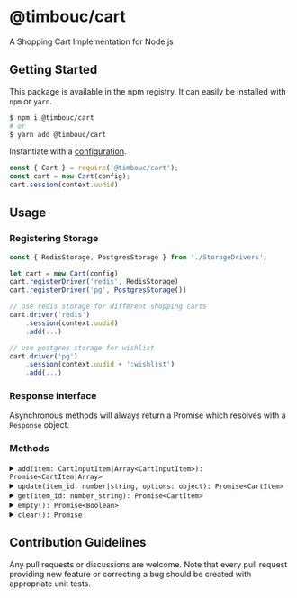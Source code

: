 # @timbouc/cart

A Shopping Cart Implementation for Node.js



## Getting Started

This package is available in the npm registry.
It can easily be installed with `npm` or `yarn`.

```bash
$ npm i @timbouc/cart
# or
$ yarn add @timbouc/cart
```

Instantiate with a [configuration](examples/config.ts).

```javascript
const { Cart } = require('@timbouc/cart');
const cart = new Cart(config);
cart.session(context.uudid)
```





## Usage

### Registering Storage

```typescript
const { RedisStorage, PostgresStorage } from './StorageDrivers';

let cart = new Cart(config)
cart.registerDriver('redis', RedisStorage)
cart.registerDriver('pg', PostgresStorage())

// use redis storage for different shopping carts
cart.driver('redis')
    .session(context.uudid)
	.add(...)

// use postgres storage for wishlist
cart.driver('pg')
    .session(context.uudid + ':wishlist')
	.add(...)
```



### Response interface

Asynchronous methods will always return a Promise which resolves with a `Response`
object.



### Methods

<details>
<summary markdown="span"><code>add(item: CartInputItem|Array&lt;CartInputItem&gt;): Promise&lt;CartItem|Array<CartItem>&gt;</code></summary>

This method will append the content to the file at the location.
If the file doesn't exist yet, it will be created.

```javascript
// add one item to cart
let item = await cart.add({
    id: product.id,
    name: product.name,
    price: product.price,
    quantity: 3, // defaults to one
    attributes: options as Array<CartOptions>,
})

// add multiple items to cart
let [item1, item2] = await cart.add([
    {
        id: product1.id,
        name: product1.name,
        price: product1.price,
        options: [{
            name: "Color",
            value: "pink",
        }]
    },
    {
        id: product2.id,
        name: product2.name,
        price: product2.price,
    },
])
```

</details>

<details>
<summary markdown="span"><code>update(item_id: number|string, options: object): Promise&lt;CartItem&gt;</code></summary>

```typescript
// new item price, price can also be a string format like so: '98.67'
cart.update(456, {
    name: 'New Item Name',
    price: 99.99,
});


// update a product's quantity
cart.update(456, {
    quantity: 2, // if the current product has a quantity of 4, another 2 will be added so this will result to 6
});

// update a product by reducing its quantity
cart.update(456, {
    quantity: -1, // if the current product has a quantity of 4, another 2 will be subtracted so this will result to 3
});

// NOTE: as you can see by default, the quantity update is relative to its current value
// to totally replace the quantity instead of incrementing or decrementing its current quantity value
// pass an array in quantity
cart.update(456, {
    quantity: {
        relative: false,
        value: 5
    }
});
```

</details>

<details>
<summary markdown="span"><code>get(item_id: number_string): Promise&lt;CartItem&gt;</code></summary>


```javascript
const item = await cart.get(item_id);
```

</details>

<details>
<summary markdown="span"><code>empty(): Promise&lt;Boolean&gt;</code></summary>


```javascript
await cart.empty()
```

</details>

<details>
<summary markdown="span"><code>clear(): Promise</code></summary>

```javascript
await cart.clear()
```

</details>

## Contribution Guidelines

Any pull requests or discussions are welcome.
Note that every pull request providing new feature or correcting a bug should be created with appropriate unit tests.
